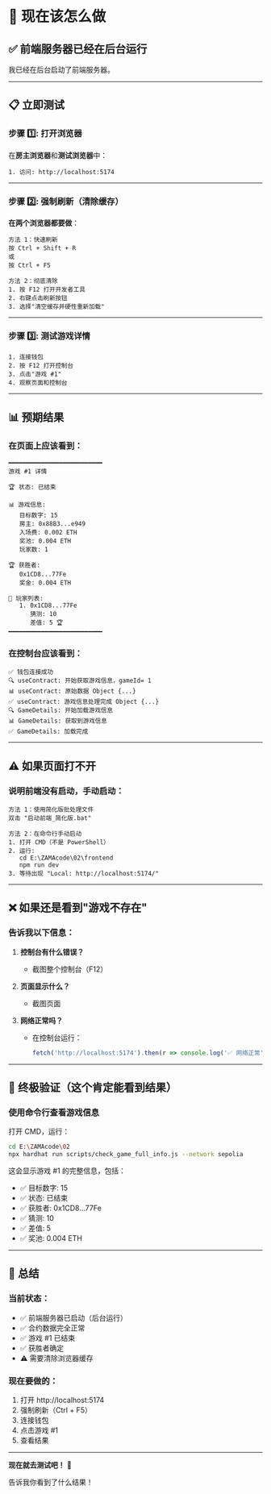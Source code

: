 # 🎯 现在该怎么做

## ✅ 前端服务器已经在后台运行

我已经在后台启动了前端服务器。

---

## 📋 立即测试

### 步骤 1️⃣: 打开浏览器

在**房主浏览器**和**测试浏览器**中：

```
1. 访问: http://localhost:5174
```

---

### 步骤 2️⃣: 强制刷新（清除缓存）

**在两个浏览器都要做**：

```
方法 1：快速刷新
按 Ctrl + Shift + R
或
按 Ctrl + F5

方法 2：彻底清除
1. 按 F12 打开开发者工具
2. 右键点击刷新按钮
3. 选择"清空缓存并硬性重新加载"
```

---

### 步骤 3️⃣: 测试游戏详情

```
1. 连接钱包
2. 按 F12 打开控制台
3. 点击"游戏 #1"
4. 观察页面和控制台
```

---

## 📊 预期结果

### 在页面上应该看到：

```
━━━━━━━━━━━━━━━━━━━━━━━━━━
游戏 #1 详情

🏆 状态: 已结束

📊 游戏信息:
   目标数字: 15
   房主: 0x88B3...e949
   入场费: 0.002 ETH
   奖池: 0.004 ETH
   玩家数: 1

🏆 获胜者:
   0x1CD8...77Fe
   奖金: 0.004 ETH

👥 玩家列表:
   1. 0x1CD8...77Fe
      猜测: 10
      差值: 5 🏆
━━━━━━━━━━━━━━━━━━━━━━━━━━
```

### 在控制台应该看到：

```
✅ 钱包连接成功
🔍 useContract: 开始获取游戏信息，gameId= 1
📊 useContract: 原始数据 Object {...}
✅ useContract: 游戏信息处理完成 Object {...}
🔍 GameDetails: 开始加载游戏信息
📊 GameDetails: 获取到游戏信息
✅ GameDetails: 加载完成
```

---

## ⚠️ 如果页面打不开

### 说明前端没有启动，手动启动：

```
方法 1：使用简化版批处理文件
双击 "启动前端_简化版.bat"

方法 2：在命令行手动启动
1. 打开 CMD（不是 PowerShell）
2. 运行:
   cd E:\ZAMAcode\02\frontend
   npm run dev
3. 等待出现 "Local: http://localhost:5174/"
```

---

## ❌ 如果还是看到"游戏不存在"

### 告诉我以下信息：

1. **控制台有什么错误？**
   - 截图整个控制台（F12）

2. **页面显示什么？**
   - 截图页面

3. **网络正常吗？**
   - 在控制台运行：
     ```javascript
     fetch('http://localhost:5174').then(r => console.log('✅ 网络正常'))
     ```

---

## 🔧 终极验证（这个肯定能看到结果）

### 使用命令行查看游戏信息

打开 CMD，运行：

```bash
cd E:\ZAMAcode\02
npx hardhat run scripts/check_game_full_info.js --network sepolia
```

这会显示游戏 #1 的完整信息，包括：
- ✅ 目标数字: 15
- ✅ 状态: 已结束
- ✅ 获胜者: 0x1CD8...77Fe
- ✅ 猜测: 10
- ✅ 差值: 5
- ✅ 奖池: 0.004 ETH

---

## 📝 总结

### 当前状态：
- ✅ 前端服务器已启动（后台运行）
- ✅ 合约数据完全正常
- ✅ 游戏 #1 已结束
- ✅ 获胜者确定
- ⚠️ 需要清除浏览器缓存

### 现在要做的：
1. 打开 http://localhost:5174
2. 强制刷新（Ctrl + F5）
3. 连接钱包
4. 点击游戏 #1
5. 查看结果

---

**现在就去测试吧！** 🚀

告诉我你看到了什么结果！

